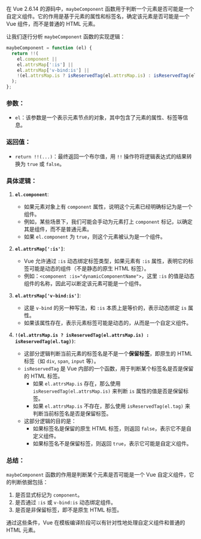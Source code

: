 在 Vue 2.6.14 的源码中，`maybeComponent` 函数用于判断一个元素是否可能是一个自定义组件。它的作用是基于元素的属性和标签名，确定该元素是否可能是一个 Vue 组件，而不是普通的 HTML 元素。

让我们逐行分析 `maybeComponent` 函数的实现逻辑：

```javascript
maybeComponent = function (el) { 
  return !!(
    el.component || 
    el.attrsMap[':is'] || 
    el.attrsMap['v-bind:is'] || 
    !(el.attrsMap.is ? isReservedTag(el.attrsMap.is) : isReservedTag(el.tag))
  ); 
};
```

### 参数：
- `el`：该参数是一个表示元素节点的对象，其中包含了元素的属性、标签等信息。

### 返回值：
- `return !!(...)`：最终返回一个布尔值，用 `!!` 操作符将逻辑表达式的结果转换为 `true` 或 `false`。

### 具体逻辑：

1. **`el.component`**:
   - 如果元素对象上有 `component` 属性，说明这个元素已经明确标记为是一个组件。
   - 例如，某些场景下，我们可能会手动为元素打上 `component` 标记，以确定其是组件，而不是普通元素。
   - 如果 `el.component` 为 `true`，则这个元素被认为是一个组件。

2. **`el.attrsMap[':is']`**:
   - Vue 允许通过 `:is` 动态绑定标签类型，如果元素有 `:is` 属性，表明它的标签可能是动态的组件（不是静态的原生 HTML 标签）。
   - 例如：`<component :is="dynamicComponentName">`，这里 `:is` 的值是动态组件的名称，因此可以断定该元素可能是一个组件。

3. **`el.attrsMap['v-bind:is']`**:
   - 这是 `v-bind` 的另一种写法，和 `:is` 本质上是等价的，表示动态绑定 `is` 属性。
   - 如果该属性存在，表示元素标签可能是动态的，从而是一个自定义组件。

4. **`!(el.attrsMap.is ? isReservedTag(el.attrsMap.is) : isReservedTag(el.tag))`**:
   - 这部分逻辑判断当前元素的标签名是不是一个**保留标签**，即原生的 HTML 标签（如 `div`, `span`, `input` 等）。
   - `isReservedTag` 是 Vue 内部的一个函数，用于判断某个标签名是否是保留的 HTML 标签。
     - 如果 `el.attrsMap.is` 存在，那么使用 `isReservedTag(el.attrsMap.is)` 来判断 `is` 属性的值是否是保留标签。
     - 如果 `el.attrsMap.is` 不存在，那么使用 `isReservedTag(el.tag)` 来判断当前标签名是否是保留标签。
   - 这部分逻辑的目的是：
     - 如果标签名是保留的原生 HTML 标签，则返回 `false`，表示它不是自定义组件。
     - 如果标签名不是保留标签，则返回 `true`，表示它可能是自定义组件。

### 总结：
`maybeComponent` 函数的作用是判断某个元素是否可能是一个 Vue 自定义组件，它的判断依据包括：
1. 是否显式标记为 `component`。
2. 是否通过 `:is` 或 `v-bind:is` 动态绑定组件。
3. 是否是非保留标签，即不是原生 HTML 标签。

通过这些条件，Vue 在模板编译阶段可以有针对性地处理自定义组件和普通的 HTML 元素。